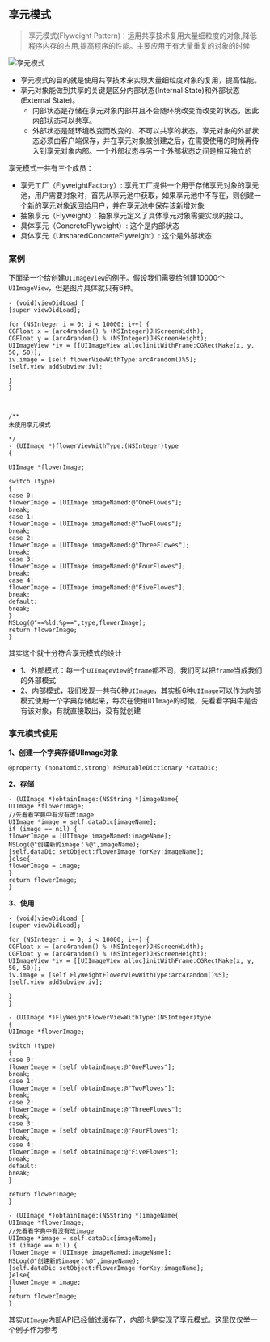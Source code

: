 ## 享元模式

> 享元模式(Flyweight Pattern)：运用共享技术复用大量细粒度的对象,降低程序内存的占用,提高程序的性能。主要应用于有大量重复的对象的时候

![享元模式](https://github.com/SunshineBrother/JHBlog/blob/master/设计模式/设计模式/享元模式/享元模式.png)

- 享元模式的目的就是使用共享技术来实现大量细粒度对象的复用，提高性能。
- 享元对象能做到共享的关键是区分内部状态(Internal State)和外部状态(External State)。
    - 内部状态是存储在享元对象内部并且不会随环境改变而改变的状态，因此内部状态可以共享。
    - 外部状态是随环境改变而改变的、不可以共享的状态。享元对象的外部状态必须由客户端保存，并在享元对象被创建之后，在需要使用的时候再传入到享元对象内部。一个外部状态与另一个外部状态之间是相互独立的


享元模式一共有三个成员：

- 享元工厂（FlyweightFactory）: 享元工厂提供一个用于存储享元对象的享元池，用户需要对象时，首先从享元池中获取，如果享元池中不存在，则创建一个新的享元对象返回给用户，并在享元池中保存该新增对象
- 抽象享元（Flyweight）：抽象享元定义了具体享元对象需要实现的接口。
- 具体享元（ConcreteFlyweight）:  这个是内部状态
- 具体享元（UnsharedConcreteFlyweight）:  这个是外部状态



### 案例

下面举一个给创建`UIImageView`的例子。假设我们需要给创建10000个`UIImageView`，但是图片具体就只有6种。

```
- (void)viewDidLoad {
[super viewDidLoad];

for (NSInteger i = 0; i < 10000; i++) {
CGFloat x = (arc4random() % (NSInteger)JHScreenWidth);
CGFloat y = (arc4random() % (NSInteger)JHScreenHeight);
UIImageView *iv = [[UIImageView alloc]initWithFrame:CGRectMake(x, y, 50, 50)];
iv.image = [self flowerViewWithType:arc4random()%5];
[self.view addSubview:iv];

}
}



/**
未使用享元模式

*/
- (UIImage *)flowerViewWithType:(NSInteger)type
{

UIImage *flowerImage;

switch (type)
{
case 0:
flowerImage = [UIImage imageNamed:@"OneFlowes"];
break;
case 1:
flowerImage = [UIImage imageNamed:@"TwoFlowes"];
break;
case 2:
flowerImage = [UIImage imageNamed:@"ThreeFlowes"];
break;
case 3:
flowerImage = [UIImage imageNamed:@"FourFlowes"];
break;
case 4:
flowerImage = [UIImage imageNamed:@"FiveFlowes"];
break;
default:
break;
}
NSLog(@"==%ld:%p==",type,flowerImage);
return flowerImage;
}
```


其实这个就十分符合享元模式的设计
- 1、外部模式：每一个`UIImageView`的`frame`都不同，我们可以把`frame`当成我们的外部模式
- 2、内部模式，我们发现一共有6种`UIImage`，其实折6种`UIImage`可以作为内部模式使用一个字典存储起来，每次在使用`UIImage`的时候，先看看字典中是否有该对象，有就直接取出，没有就创建

### 享元模式使用

**1、创建一个字典存储UIImage对象**
```
@property (nonatomic,strong) NSMutableDictionary *dataDic;
```

**2、存储**
```
- (UIImage *)obtainImage:(NSString *)imageName{
UIImage *flowerImage;
//先看看字典中有没有改image
UIImage *image = self.dataDic[imageName];
if (image == nil) {
flowerImage = [UIImage imageNamed:imageName];
NSLog(@"创建新的image：%@",imageName);
[self.dataDic setObject:flowerImage forKey:imageName];
}else{
flowerImage = image;
}
return flowerImage;
}
```

**3、使用**
```
- (void)viewDidLoad {
[super viewDidLoad];

for (NSInteger i = 0; i < 10000; i++) {
CGFloat x = (arc4random() % (NSInteger)JHScreenWidth);
CGFloat y = (arc4random() % (NSInteger)JHScreenHeight);
UIImageView *iv = [[UIImageView alloc]initWithFrame:CGRectMake(x, y, 50, 50)];
iv.image = [self FlyWeightFlowerViewWithType:arc4random()%5];
[self.view addSubview:iv];

}
}

- (UIImage *)FlyWeightFlowerViewWithType:(NSInteger)type
{
UIImage *flowerImage;

switch (type)
{
case 0:
flowerImage = [self obtainImage:@"OneFlowes"];
break;
case 1:
flowerImage = [self obtainImage:@"TwoFlowes"];
break;
case 2:
flowerImage = [self obtainImage:@"ThreeFlowes"];
break;
case 3:
flowerImage = [self obtainImage:@"FourFlowes"];
break;
case 4:
flowerImage = [self obtainImage:@"FiveFlowes"];
break;
default:
break;
}

return flowerImage;
}

- (UIImage *)obtainImage:(NSString *)imageName{
UIImage *flowerImage;
//先看看字典中有没有改image
UIImage *image = self.dataDic[imageName];
if (image == nil) {
flowerImage = [UIImage imageNamed:imageName];
NSLog(@"创建新的image：%@",imageName);
[self.dataDic setObject:flowerImage forKey:imageName];
}else{
flowerImage = image;
}
return flowerImage;
}
```



其实`UIImage`内部API已经做过缓存了，内部也是实现了享元模式。这里仅仅举一个例子作为参考
















































































